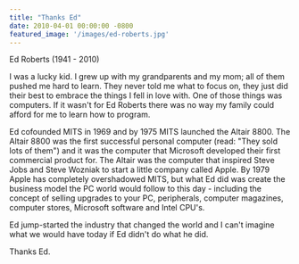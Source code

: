```yaml
---
title: "Thanks Ed"
date: 2010-04-01 00:00:00 -0800
featured_image: '/images/ed-roberts.jpg'
---
```

Ed Roberts (1941 - 2010)

I was a lucky kid. I grew up with my grandparents and my mom; all of them pushed me hard to learn. They never told me what to focus on, they just did their best to embrace the things I fell in love with. One of those things was computers. If it wasn't for Ed Roberts there was no way my family could afford for me to learn how to program.

Ed cofounded MITS in 1969 and by 1975 MITS launched the Altair 8800. The Altair 8800 was the first successful personal computer (read: "They sold lots of them") and it was the computer that Microsoft developed their first commercial product for. The Altair was the computer that inspired Steve Jobs and Steve Wozniak to start a little company called Apple. By 1979 Apple has completely overshadowed MITS, but what Ed did was create the business model the PC world would follow to this day - including the concept of selling upgrades to your PC, peripherals, computer magazines, computer stores, Microsoft software and Intel CPU's.

Ed jump-started the industry that changed the world and I can't imagine what we would have today if Ed didn't do what he did.

Thanks Ed.
